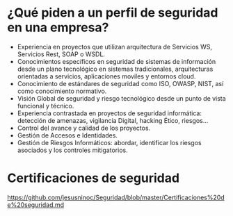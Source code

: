 # ¿Qué piden a un perfil de seguridad en una empresa?
- Experiencia en proyectos que utilizan arquitectura de Servicios WS, Servicios Rest, SOAP o WSDL.
- Conocimientos específicos en seguridad de sistemas de información desde un plano tecnológico en sistemas tradicionales, arquitecturas orientadas a servicios, aplicaciones moviles y entornos cloud.
- Conocimiento de estándares de seguridad como ISO, OWASP, NIST, así como conocimiento normativo.
- Visión Global de seguridad y riesgo tecnológico desde un punto de vista funcional y técnico.
- Experiencia contrastada en proyectos de seguridad informática: detección de amenazas, vigilancia Digital, hacking Ético, riesgos...
- Control del avance y calidad de los proyectos.
- Gestión de Accesos e Identidades.
- Gestión de Riesgos Informáticos: abordar, identificar los riesgos asociados y los controles mitigatorios.

# Certificaciones de seguridad
https://github.com/jesusninoc/Seguridad/blob/master/Certificaciones%20de%20seguridad.md
